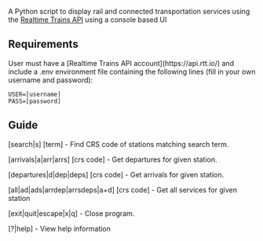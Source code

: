 A Python script to display rail and connected transportation services using the [Realtime Trains API](https://www.realtimetrains.co.uk/about/developer/pull/docs/) using a console based UI

<h2>Requirements</h2>
User must have a [Realtime Trains API account](https://api.rtt.io/) and include a .env environment file containing the following lines (fill in your own username and password):


    USER=[username]
    PASS=[password]

<h2>Guide</h2>
[search|s] [term]  - Find CRS code of stations matching search term.
  
[arrivals|a|arr|arrs] [crs code] - Get departures for given station.

[departures|d|dep|deps] [crs code] -  Get arrivals for given station.

[all|ad|ads|arrdep|arrsdeps|a+d] [crs code] - Get all services for given station

[exit|quit|escape|x|q] - Close program.

[?|help] -  View help information

